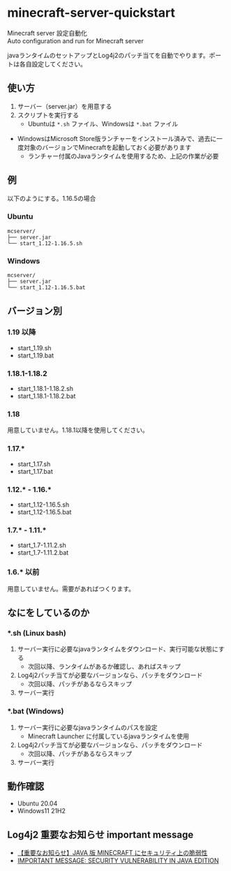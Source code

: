 # minecraft-server-quickstart

Minecraft server 設定自動化  
Auto configuration and run for Minecraft server  

javaランタイムのセットアップとLog4j2のパッチ当てを自動でやります。ポートは各自設定してください。

## 使い方

1. サーバー（server.jar）を用意する
1. スクリプトを実行する
    * Ubuntuは `*.sh` ファイル、Windowsは `*.bat` ファイル

* WindowsはMicrosoft Store版ランチャーをインストール済みで、過去に一度対象のバージョンでMinecraftを起動しておく必要があります
  * ランチャー付属のJavaランタイムを使用するため、上記の作業が必要

## 例

以下のようにする。1.16.5の場合

### Ubuntu

```
mcserver/
├── server.jar
└── start_1.12-1.16.5.sh
```

### Windows

```
mcserver/
├── server.jar
└── start_1.12-1.16.5.bat
```

## バージョン別

### 1.19 以降

* start_1.19.sh
* start_1.19.bat

### 1.18.1-1.18.2

* start_1.18.1-1.18.2.sh
* start_1.18.1-1.18.2.bat

### 1.18

用意していません。1.18.1以降を使用してください。

### 1.17.\*

* start_1.17.sh
* start_1.17.bat

### 1.12.\* - 1.16.\*

* start_1.12-1.16.5.sh
* start_1.12-1.16.5.bat

### 1.7.\* - 1.11.\*

* start_1.7-1.11.2.sh
* start_1.7-1.11.2.bat

### 1.6.\* 以前

用意していません。需要があればつくります。

## なにをしているのか

### \*.sh (Linux bash)

1. サーバー実行に必要なjavaランタイムをダウンロード、実行可能な状態にする
    * 次回以降、ランタイムがあるか確認し、あればスキップ
2. Log4j2パッチ当てが必要なバージョンなら、パッチをダウンロード
    * 次回以降、パッチがあるならスキップ
3. サーバー実行

### \*.bat (Windows)

1. サーバー実行に必要なjavaランタイムのパスを設定
    * Minecraft Launcher に付属しているjavaランタイムを使用
2. Log4j2パッチ当てが必要なバージョンなら、パッチをダウンロード
    * 次回以降、パッチがあるならスキップ
3. サーバー実行

## 動作確認

* Ubuntu 20.04
* Windows11 21H2

## Log4j2 重要なお知らせ important message

* [【重要なお知らせ】JAVA 版 MINECRAFT にセキュリティ上の脆弱性](https://www.minecraft.net/ja-jp/article/important-message--security-vulnerability-java-edition-jp)
* [IMPORTANT MESSAGE: SECURITY VULNERABILITY IN JAVA EDITION](https://www.minecraft.net/ja-jp/article/important-message--security-vulnerability-java-edition)
